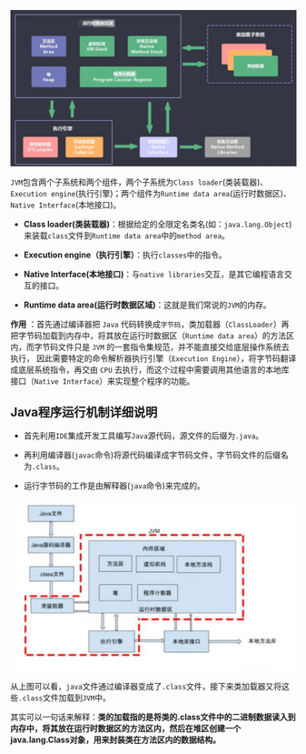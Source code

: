 ![img.png](img.png)

`JVM`包含两个子系统和两个组件，两个子系统为`Class loader`(类装载器)、`Execution engine`(执行引擎)；两个组件为`Runtime data area`(运行时数据区)、`Native Interface`(本地接口)。

* **Class loader(类装载器)**：根据给定的全限定名类名(如：`java.lang.Object`)来装载`class`文件到`Runtime data area`中的`method area`。

* **Execution engine（执行引擎）**：执行`classes`中的指令。

* **Native Interface(本地接口)**：与`native libraries`交互，是其它编程语言交互的接口。

* **Runtime data area(运行时数据区域)**：这就是我们常说的`JVM`的内存。

**作用** ：首先通过编译器把 `Java` 代码转换成`字节码`，类加载器（`ClassLoader`）再把字节码加载到内存中，将其放在运行时数据区（`Runtime data area`）的方法区内，而字节码文件只是 `JVM` 的一套指令集规范，并不能直接交给底层操作系统去执行，
因此需要特定的命令解析器执行引擎（`Execution Engine`），将字节码翻译成底层系统指令，再交由 `CPU` 去执行，而这个过程中需要调用其他语言的本地库接口（`Native Interface`）来实现整个程序的功能。

## Java程序运行机制详细说明

* 首先利用`IDE`集成开发工具编写`Java`源代码，源文件的后缀为`.java`。

* 再利用编译器(`javac`命令)将源代码编译成字节码文件，字节码文件的后缀名为`.class`。

* 运行字节码的工作是由解释器(`java`命令)来完成的。

![img_2.png](img_2.png)

从上图可以看，`java`文件通过编译器变成了`.class`文件，接下来类加载器又将这些`.class`文件加载到`JVM`中。

其实可以一句话来解释：**类的加载指的是将类的.class文件中的二进制数据读入到内存中，将其放在运行时数据区的方法区内，然后在堆区创建一个 java.lang.Class对象，用来封装类在方法区内的数据结构。**